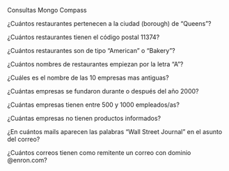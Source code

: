 Consultas Mongo Compass


¿Cuántos restaurantes pertenecen a la ciudad (borough) de “Queens”?

¿Cuántos restaurantes tienen el código postal 11374?

¿Cuántos restaurantes son de tipo “American” o “Bakery”?

¿Cuántos nombres de restaurantes empiezan por la letra “A”? 

¿Cuáles es el nombre de las 10 empresas mas antiguas?

¿Cuántas empresas se fundaron durante o después del año 2000?

¿Cuántas empresas tienen entre 500 y 1000 empleados/as?

¿Cuántas empresas no tienen productos informados?

¿En cuántos mails aparecen las palabras “Wall Street Journal” en el asunto del correo?

¿Cuántos correos tienen como remitente un correo con dominio @enron.com?

